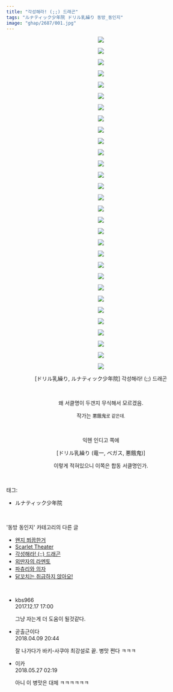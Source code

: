 ```yaml
---
title: "각성해라! (;;) 드래곤"
tags: "ルナティック少年院 ドリル乳繰り 동방_동인지"
image: "ghap/2687/001.jpg"
---
```

<div class="article">
<p style="text-align: center; clear: none; float: none;"><img src="{{ site.nasurl }}/ghap/2687/001.jpg"/></p>
<p style="text-align: center; clear: none; float: none;"><img src="{{ site.nasurl }}/ghap/2687/002.jpg"/></p>
<p style="text-align: center; clear: none; float: none;"><img src="{{ site.nasurl }}/ghap/2687/003.jpg"/></p>
<p style="text-align: center; clear: none; float: none;"><img src="{{ site.nasurl }}/ghap/2687/004.jpg"/></p>
<p style="text-align: center; clear: none; float: none;"><img src="{{ site.nasurl }}/ghap/2687/005.jpg"/></p>
<p style="text-align: center; clear: none; float: none;"><img src="{{ site.nasurl }}/ghap/2687/006.jpg"/></p>
<p style="text-align: center; clear: none; float: none;"><img src="{{ site.nasurl }}/ghap/2687/007.jpg"/></p>
<p style="text-align: center; clear: none; float: none;"><img src="{{ site.nasurl }}/ghap/2687/008.jpg"/></p>
<p style="text-align: center; clear: none; float: none;"><img src="{{ site.nasurl }}/ghap/2687/009.jpg"/></p>
<p style="text-align: center; clear: none; float: none;"><img src="{{ site.nasurl }}/ghap/2687/010.jpg"/></p>
<p style="text-align: center; clear: none; float: none;"><img src="{{ site.nasurl }}/ghap/2687/011.jpg"/></p>
<p style="text-align: center; clear: none; float: none;"><img src="{{ site.nasurl }}/ghap/2687/012.jpg"/></p>
<p style="text-align: center; clear: none; float: none;"><img src="{{ site.nasurl }}/ghap/2687/013.jpg"/></p>
<p style="text-align: center; clear: none; float: none;"><img src="{{ site.nasurl }}/ghap/2687/014.jpg"/></p>
<p style="text-align: center; clear: none; float: none;"><img src="{{ site.nasurl }}/ghap/2687/015.jpg"/></p>
<p style="text-align: center; clear: none; float: none;"><img src="{{ site.nasurl }}/ghap/2687/016.jpg"/></p>
<p style="text-align: center; clear: none; float: none;"><img src="{{ site.nasurl }}/ghap/2687/017.jpg"/></p>
<p style="text-align: center; clear: none; float: none;"><img src="{{ site.nasurl }}/ghap/2687/018.jpg"/></p>
<p style="text-align: center; clear: none; float: none;"><img src="{{ site.nasurl }}/ghap/2687/019.jpg"/></p>
<p style="text-align: center; clear: none; float: none;"><img src="{{ site.nasurl }}/ghap/2687/020.jpg"/></p>
<p style="text-align: center; clear: none; float: none;"><img src="{{ site.nasurl }}/ghap/2687/021.jpg"/></p>
<p style="text-align: center; clear: none; float: none;"><img src="{{ site.nasurl }}/ghap/2687/022.jpg"/></p>
<p style="text-align: center; clear: none; float: none;"><img src="{{ site.nasurl }}/ghap/2687/023.jpg"/></p>
<p style="text-align: center; clear: none; float: none;"><img src="{{ site.nasurl }}/ghap/2687/024.jpg"/></p>
<p style="text-align: center; clear: none; float: none;"><img src="{{ site.nasurl }}/ghap/2687/025.jpg"/></p>
<p style="text-align: center; clear: none; float: none;"><img src="{{ site.nasurl }}/ghap/2687/026.jpg"/></p>
<p style="text-align: center; clear: none; float: none;"><img src="{{ site.nasurl }}/ghap/2687/027.jpg"/></p>
<p style="text-align: center; clear: none; float: none;"><img src="{{ site.nasurl }}/ghap/2687/028.jpg"/></p>
<p style="text-align: center; clear: none; float: none;"><img src="{{ site.nasurl }}/ghap/2687/029.jpg"/></p>
<p style="text-align: center; clear: none; float: none;"><img src="{{ site.nasurl }}/ghap/2687/030.jpg"/></p>
<p style="text-align: center; clear: none; float: none;">[ドリル乳繰り, ルナティック少年院] 각성해라! (;;) 드래곤</p>
<p style="text-align: center; clear: none; float: none;"><br/></p>
<p style="text-align: center; clear: none; float: none;">왜 서클명이 두갠지 무식해서 모르겠음.</p>
<p style="text-align: center; clear: none; float: none;">작가는 <span style="font-family: Arial, 돋움, Dotum, AppleGothic, sans-serif; font-size: 12px;">悪餓鬼로 같은데.</span></p>
<p style="text-align: center; clear: none; float: none;"><br/></p>
<p style="text-align: center; clear: none; float: none;">익헨 인디고 쪽에</p>
<p style="text-align: center; clear: none; float: none;"> [ドリル乳繰り (竜一, ベガス, 悪餓鬼)] </p>
<p style="text-align: center; clear: none; float: none;">이렇게 적혀있으니 이쪽은 합동 서클명인가.</p>
</div><br/>
<div class="tagTrail">
<p>태그: </p>
<ul>
<li>ルナティック少年院</li>
</ul>
</div><br/>
<div class="another">
<p>'동방 동인지' 카테고리의 다른 글</p>
<ul>
<li><a href="/2016-10-26-ghap_2689">왠지 쬐끔한거</a></li>
<li><a href="/2016-10-26-ghap_2688">Scarlet Theater</a></li>
<li><a href="/2016-10-26-ghap_2687">각성해라! (;;) 드래곤</a></li>
<li><a href="/2016-10-26-ghap_2686">외딴자의 라멘토</a></li>
<li><a href="/2016-10-26-ghap_2685">파츄리와 의자</a></li>
<li><a href="/2016-10-26-ghap_2684">닭꼬치는 취급하지 않아요!</a></li>
</ul>
</div><br/>
<div class="cb_module cb_fluid">
<div class="cb_wrt cb_profile">
<div class="comment">
<ul>
<li class="cb_thumb_off" id="comment15154001">
<div class="cb_comment_area">
<div class="cb_info_area">
<div class="cb_section">
<span class="cb_nick_name">kbs966</span>
</div>
<div class="cb_section">
<span class="cb_date">2017.12.17 17:00 </span>
</div>
</div>
<div class="cb_dsc_comment">
<p class="cb_dsc">
											그냥 자는게 더 도움이 될것같다.
										</p>
</div>
</div></li>
<li class="cb_thumb_off" id="comment15236105">
<div class="cb_comment_area">
<div class="cb_info_area">
<div class="cb_section">
<span class="cb_nick_name">곧출근이다</span>
</div>
<div class="cb_section">
<span class="cb_date">2018.04.09 20:44 </span>
</div>
</div>
<div class="cb_dsc_comment">
<p class="cb_dsc">
											잘 나가다가 바키-사쿠야 최강설로 끝. 병맛 쩐다 ㅋㅋㅋ
										</p>
</div>
</div></li>
<li class="cb_thumb_off" id="comment15262480">
<div class="cb_comment_area">
<div class="cb_info_area">
<div class="cb_section">
<span class="cb_nick_name">이카</span>
</div>
<div class="cb_section">
<span class="cb_date">2018.05.27 02:19 </span>
</div>
</div>
<div class="cb_dsc_comment">
<p class="cb_dsc">
											아니 이 병맛은 대체 ㅋㅋㅋㅋㅋㅋ
										</p>
</div>
</div></li>
</ul>
</div>
</div><!-- commentList close -->
</div><br/>
